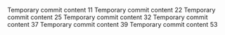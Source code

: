 Temporary commit content 11
Temporary commit content 22
Temporary commit content 25
Temporary commit content 32
Temporary commit content 37
Temporary commit content 39
Temporary commit content 53
